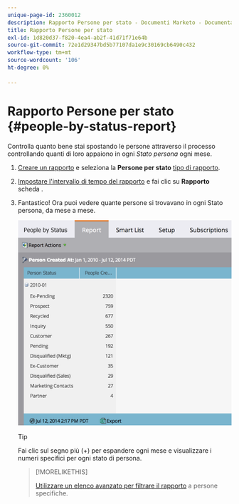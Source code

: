 ```yaml
---
unique-page-id: 2360012
description: Rapporto Persone per stato - Documenti Marketo - Documentazione del prodotto
title: Rapporto Persone per stato
exl-id: 1d820d37-f820-4ea4-ab2f-41d71f71e64b
source-git-commit: 72e1d29347bd5b77107da1e9c30169cb6490c432
workflow-type: tm+mt
source-wordcount: '106'
ht-degree: 0%

---
```


# Rapporto Persone per stato {#people-by-status-report}

Controlla quanto bene stai spostando le persone attraverso il processo controllando quanti di loro appaiono in ogni _Stato persona_ ogni mese.

1. [Creare un rapporto](/help/marketo/product-docs/reporting/basic-reporting/creating-reports/create-a-report-in-a-program.md) e seleziona la **Persone per stato** [tipo di rapporto](/help/marketo/product-docs/reporting/basic-reporting/report-types/report-type-overview.md).

1. [Impostare l&#39;intervallo di tempo del rapporto](/help/marketo/product-docs/reporting/basic-reporting/editing-reports/change-a-report-time-frame.md) e fai clic su **Rapporto** scheda .

1. Fantastico! Ora puoi vedere quante persone si trovavano in ogni Stato persona, da mese a mese.

   ![](assets/image2017-3-27-11-3a17-3a4.png)

   >[!TIP]
   >
   >Fai clic sul segno più (+) per espandere ogni mese e visualizzare i numeri specifici per ogni stato di persona.

   >[!MORELIKETHIS]
   >
   >[Utilizzare un elenco avanzato per filtrare il rapporto](/help/marketo/product-docs/reporting/basic-reporting/editing-reports/filter-people-in-a-report-with-a-smart-list.md) a persone specifiche.
